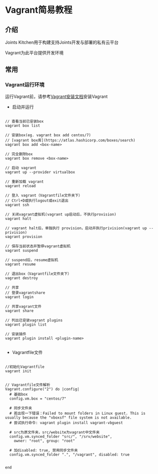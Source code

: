 # Vagrant简易教程

## 介绍

Joints Kitchen用于构建支持Joints开发与部署的私有云平台

Vagrant为此平台提供开发环境

## 常用

### Vagrant运行环境

运行Vagrant前，请参考[Vagrant安装文档](https://www.vagrantup.com/docs/installation/)安装Vagrant


- 启动并运行

```

// 查看当前已安装box
vagrant box list

// 安装box(eg. vagrant box add centos/7)
// [vagrant box库](https://atlas.hashicorp.com/boxes/search)
vagrant box add <box-name>

// 完全删除box
vagrant box remove <box-name>

// 启动 vagrant
vagrant up --provider virtualbox

// 重新加载 vagrant
vagrant reload

// 登入 vagrant（Vagrantfile文件夹下）
// Ctrl+D或执行logout或exit退出
vagrant ssh

// 关闭vagrant虚拟机(vagrant up启动后，不执行provision)
vagrant halt

// vagrant halt后，单独执行 provision，启动并执行privision(vagrant up --privision)
vagrant provision

// 保存当前状态并暂停vagrant虚拟机
vagrant suspend

// suspend后，resume虚拟机
vagrant resume

// 退出box（Vagrantfile文件夹下）
vagrant destroy

// 共享
// 登录vagrantshare
vagrant login

// 共享vagrant文件
vagrant share

// 列出已安装vagrant plugins
vagrant plugin list

// 安装插件
vagrant plugin install <plugin-name>


```

- Vagrantfile文件


```

//初始化Vagrantfile
vagrant init


// Vagrantfile文件解析
Vagrant.configure("2") do |config|
  # 基础box
  config.vm.box = "centos/7" 

  # 同步文件夹
  # 若出现一下错误：Failed to mount folders in Linux guest. This is usually because the "vboxsf" file system is not available.
  # 尝试执行命令: vagrant plugin install vagrant-vbguest

  # src为原文件夹，src/website为vagrant中文件夹
  config.vm.synced_folder "src/", "/srv/website",
    owner: "root", group: "root"

  # 加disabled: true, 禁用同步文件夹
  config.vm.synced_folder ".", "/vagrant", disabled: true


end


```



